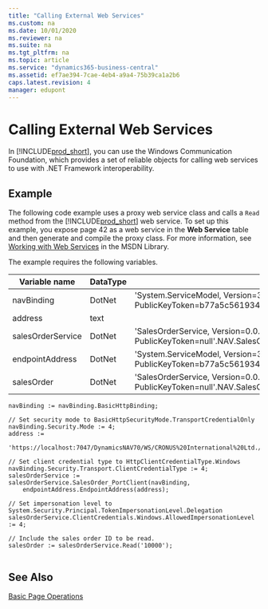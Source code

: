 ```yaml
---
title: "Calling External Web Services"
ms.custom: na
ms.date: 10/01/2020
ms.reviewer: na
ms.suite: na
ms.tgt_pltfrm: na
ms.topic: article
ms.service: "dynamics365-business-central"
ms.assetid: ef7ae394-7cae-4eb4-a9a4-75b39ca1a2b6
caps.latest.revision: 4
manager: edupont
---
```

# Calling External Web Services
In [!INCLUDE[prod_short](../developer/includes/prod_short.md)], you can use the Windows Communication Foundation, which provides a set of reliable objects for calling web services to use with .NET Framework interoperability.  
  
## Example  
 The following code example uses a proxy web service class and calls a `Read` method from the [!INCLUDE[prod_short](../developer/includes/prod_short.md)] web service. To set up this example, you expose page 42 as a web service in the **Web Service** table and then generate and compile the proxy class. For more information, see [Working with Web Services](https://go.microsoft.com/fwlink/?LinkID=157145) in the MSDN Library.  
  
 The example requires the following variables.  
  
|Variable name|DataType|SubType|Length|  
|-------------------|--------------|-------------|------------|  
|navBinding|DotNet|'System.ServiceModel, Version=3.0.0.0, Culture=neutral, PublicKeyToken=b77a5c561934e089'.System.ServiceModel.BasicHttpBinding||  
|address|text||256|  
|salesOrderService|DotNet|'SalesOrderService, Version=0.0.0.0, Culture=neutral, PublicKeyToken=null'.NAV.SalesOrderService.SalesOrder\_PortClient||  
|endpointAddress|DotNet|'System.ServiceModel, Version=3.0.0.0, Culture=neutral, PublicKeyToken=b77a5c561934e089'.System.ServiceModel.EndpointAddress||  
|salesOrder|DotNet|'SalesOrderService, Version=0.0.0.0, Culture=neutral, PublicKeyToken=null'.NAV.SalesOrderService.SalesOrder||  
  
```  
navBinding := navBinding.BasicHttpBinding;  
  
// Set security mode to BasicHttpSecurityMode.TransportCredentialOnly  
navBinding.Security.Mode := 4;   
address :=   
    'https://localhost:7047/DynamicsNAV70/WS/CRONUS%20International%20Ltd./Page/SalesOrder';  
  
// Set client credential type to HttpClientCredentialType.Windows  
navBinding.Security.Transport.ClientCredentialType := 4;  
salesOrderService := salesOrderService.SalesOrder_PortClient(navBinding,  
    endpointAddress.EndpointAddress(address);  
  
// Set impersonation level to System.Security.Principal.TokenImpersonationLevel.Delegation  
salesOrderService.ClientCredentials.Windows.AllowedImpersonationLevel := 4;  
  
// Include the sales order ID to be read.  
salesOrder := salesOrderService.Read('10000');  
  
```
## See Also  
 [Basic Page Operations](Basic-Page-Operations.md)